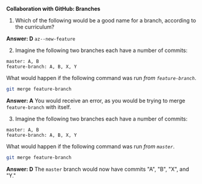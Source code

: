 **Collaboration with GitHub: Branches**

1. Which of the following would be a good name for a branch, according to the curriculum?

**Answer:  D** `az--new-feature`

2. Imagine the following two branches each have a number of commits:

```
master: A, B
feature-branch: A, B, X, Y
```

What would happen if the following command was run _from `feature-branch`_.

```bash
git merge feature-branch
```

**Answer:  A** You would receive an error, as you would be trying to merge `feature-branch` with itself.


3. Imagine the following two branches each have a number of commits:

```
master: A, B
feature-branch: A, B, X, Y
```

What would happen if the following command was run _from `master`_.

```bash
git merge feature-branch
```

**Answer:  D**  The `master` branch would now have commits "A", "B", "X", and "Y."
